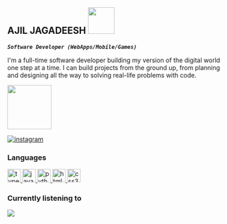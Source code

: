 ## AJIL JAGADEESH <img src="https://media.giphy.com/media/bGgsc5mWoryfgKBx1u/giphy.gif" width="60" height="60">

**_`Software Developer (WebApps/Mobile/Games)`_**

<p>
I'm a full-time software developer building my version of the digital world one step at a time. I can build projects from the ground up, from planning and designing all the way to solving real-life problems with code.
</p>
<img src="https://media.giphy.com/media/cUAGuLiEcTBwRfkAQq/giphy.gif" width="100" height="100">
<p>
    <a href='#'>
    <img alt="instagram" title="Instagram" src="https://custom-icon-badges.demolab.com/github/stars/AjilJagadeesh7?color=55960&style=for-the-badge&labelColor=488207&logo=star">
    </a>
</p>

### Languages

<p>
    <a href="https://www.typescriptlang.org/docs/" target="_blank">
        <img src="https://img.icons8.com/color/48/null/typescript.png" width="30" height="30" alt="typescript">
    </a>
    <a href="https://developer.mozilla.org/en-US/docs/Web/JavaScript" target="_blank">
        <img src="https://img.icons8.com/color/48/null/javascript--v1.png" width="30" height="30" alt="javascript">
    </a>
    <a href="https://www.python.org/" target="_blank">
        <img src="https://img.icons8.com/color/48/null/python--v1.png"/ width="30" height="30" alt="python">
    </a>
    <a href="https://developer.mozilla.org/en-US/docs/Glossary/HTML5" target="_blank">
        <img src="https://img.icons8.com/color/48/null/html-5--v1.png" width="30" height="30" alt="html5">
    </a>
    <a href="https://developer.mozilla.org/en-US/docs/Web/CSS" target="_blank">
        <img src="https://img.icons8.com/color/48/null/css3.png" width="30" height="30" alt="css3">
    </a>
    
</p>

### Currently listening to

<img src="https://now-play.vercel.app/api/generate?uid=d14cb69c-10c3-4807-9619-f90dec72e218&theme=dark" />
